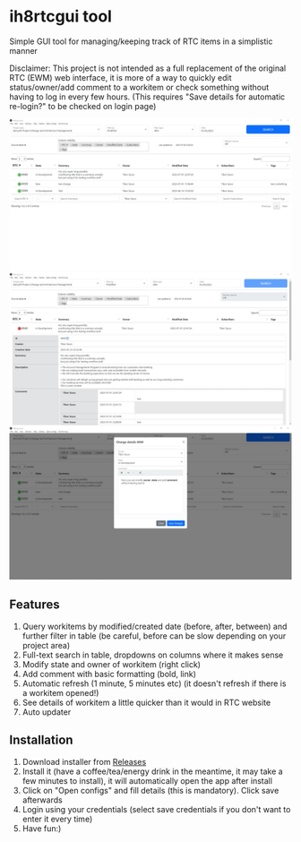 # ih8rtcgui tool

Simple GUI tool for managing/keeping track of RTC items in a simplistic manner

Disclaimer: This project is not intended as a full replacement of the original RTC (EWM) web interface, it is more of a way to quickly edit status/owner/add comment to a workitem or check something without having to log in every few hours. (This requires "Save details for automatic re-login?" to be checked on login page)  

![img.png](img.png)
![img_1.png](img_1.png)
![img_2.png](img_2.png)

## Features
1. Query workitems by modified/created date (before, after, between) and further filter in table (be careful, before can be slow depending on your project area)
2. Full-text search in table, dropdowns on columns where it makes sense
3. Modify state and owner of workitem (right click)
4. Add comment with basic formatting (bold, link)
5. Automatic refresh (1 minute, 5 minutes etc) (it doesn't refresh if there is a workitem opened!)
6. See details of workitem a little quicker than it would in RTC website
7. Auto updater

## Installation
1. Download installer from [Releases](https://github.com/kenny59/ih8rtcgui/releases)
2. Install it (have a coffee/tea/energy drink in the meantime, it may take a few minutes to install), it will automatically open the app after install
3. Click on "Open configs" and fill details (this is mandatory). Click save afterwards
4. Login using your credentials (select save credentials if you don't want to enter it every time)
5. Have fun:)